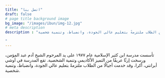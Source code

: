 ```yaml
---
title: "اتصل بنا"
draft: false
# page title background image
bg_image: "/images/ibun/img-12.jpg"
# meta description
description : "تأسست مدرسة ابن كثير الإسلامية عام ١٩٧٧ على يد المرحوم الشيخ آدم عبد المؤمن، ورسخت إرثًا عريقًا من التميز الأكاديمي وتنمية الشخصية. تقع المدرسة في أوشي أبرانتي، أكرا، وقد خدمت أجيالًا من الطلاب ملتزمةً بتعليم عالي الجودة، وانضباط، وتنمية شخصية.

"
---
```


تأسست مدرسة ابن كثير الإسلامية عام ١٩٧٧ على يد المرحوم الشيخ آدم عبد المؤمن، ورسخت إرثًا عريقًا من التميز الأكاديمي وتنمية الشخصية. تقع المدرسة في أوشي أبرانتي، أكرا، وقد خدمت أجيالًا من الطلاب ملتزمةً بتعليم عالي الجودة، وانضباط، وتنمية شخصية.


